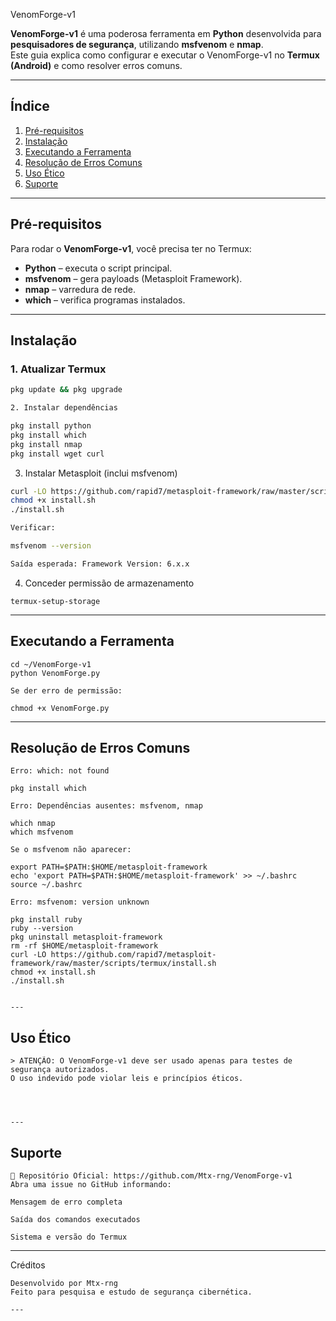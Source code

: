 VenomForge-v1

**VenomForge-v1** é uma poderosa ferramenta em **Python** desenvolvida para **pesquisadores de segurança**, utilizando **msfvenom** e **nmap**.  
Este guia explica como configurar e executar o VenomForge-v1 no **Termux (Android)** e como resolver erros comuns.

---

## Índice
1. [Pré-requisitos](#pré-requisitos)
2. [Instalação](#instalação)
3. [Executando a Ferramenta](#executando-a-ferramenta)
4. [Resolução de Erros Comuns](#resolução-de-erros-comuns)
5. [Uso Ético](#uso-ético)
6. [Suporte](#suporte)

---

## Pré-requisitos
Para rodar o **VenomForge-v1**, você precisa ter no Termux:
- **Python** – executa o script principal.
- **msfvenom** – gera payloads (Metasploit Framework).
- **nmap** – varredura de rede.
- **which** – verifica programas instalados.

---

## Instalação

### 1. Atualizar Termux
```bash
pkg update && pkg upgrade

2. Instalar dependências

pkg install python
pkg install which
pkg install nmap
pkg install wget curl
```

3. Instalar Metasploit (inclui msfvenom)
```bash
curl -LO https://github.com/rapid7/metasploit-framework/raw/master/scripts/termux/install.sh
chmod +x install.sh
./install.sh

Verificar:

msfvenom --version

Saída esperada: Framework Version: 6.x.x
```
4. Conceder permissão de armazenamento
```
termux-setup-storage
```

---


## Executando a Ferramenta
```
cd ~/VenomForge-v1
python VenomForge.py

Se der erro de permissão:

chmod +x VenomForge.py
```

---


## Resolução de Erros Comuns
```
Erro: which: not found

pkg install which

Erro: Dependências ausentes: msfvenom, nmap

which nmap
which msfvenom

Se o msfvenom não aparecer:

export PATH=$PATH:$HOME/metasploit-framework
echo 'export PATH=$PATH:$HOME/metasploit-framework' >> ~/.bashrc
source ~/.bashrc

Erro: msfvenom: version unknown

pkg install ruby
ruby --version
pkg uninstall metasploit-framework
rm -rf $HOME/metasploit-framework
curl -LO https://github.com/rapid7/metasploit-framework/raw/master/scripts/termux/install.sh
chmod +x install.sh
./install.sh


---
```
## Uso Ético
```
> ATENÇÃO: O VenomForge-v1 deve ser usado apenas para testes de segurança autorizados.
O uso indevido pode violar leis e princípios éticos.




---
```
## Suporte
```
📌 Repositório Oficial: https://github.com/Mtx-rng/VenomForge-v1
Abra uma issue no GitHub informando:

Mensagem de erro completa

Saída dos comandos executados

Sistema e versão do Termux
```


---

Créditos
```
Desenvolvido por Mtx-rng
Feito para pesquisa e estudo de segurança cibernética.

---
